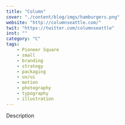```yaml
---
title: "Column"
cover: "./content/blog/imgs/hamburgers.png"
website: "http://columnseattle.com/"
twit: "https://twitter.com/columnseattle"
inst: ""
category: "C"
tags:
    - Pioneer Square
    - small
    - branding
    - strategy
    - packaging
    - ux/ui
    - motion
    - photography
    - typography
    - illustration
---
```


Description
